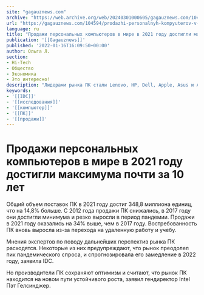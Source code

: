 ```yaml
---
site: "gagauznews.com"
archive: "https://web.archive.org/web/20240301000605/gagauznews.com/104594/prodazhi-personalnyh-kompyuterov-v-mire-v-2021-godu-dostigli-maksimuma-pochti-za-10-let.html"
url: "https://gagauznews.com/104594/prodazhi-personalnyh-kompyuterov-v-mire-v-2021-godu-dostigli-maksimuma-pochti-za-10-let.html"
language: ru
title: "Продажи персональных компьютеров в мире в 2021 году достигли максимума почти за 10 лет"
publication: '[[Gagauznews]]'
published: '2022-01-16T16:09:50+00:00'
author: Ольга Л.
section:
- Hi-Tech
- Общество
- Экономика
- Это интересно!
description: "Лидерами рынка ПК стали Lenovo, HP, Dell, Apple, Asus и Acer. С 2012 года продажи ПК снижались, в 2017 году они достигли минимума. Потребность в них вновь выросла из-за перехода на удаленную работу и учебу, пишет Forbes со ссылкой на CNBC и на данные исследовательской компании IDC. Общий объем поставок ПК в 2021 году достиг 348,8 миллиона единиц, что на 14,8% больше. С 2012 года продажи ПК снижались, в 2017 году они достигли минимума и резко выросли в период пандемии. Продажи в 2021 году оказались на 34% выше, чем в 2017 году. Востребованность ПК вновь выросла из-за перехода на удаленную работу и учебу. Мнения экспертов по […]"
keywords:
- '[[IDC]]'
- '[[исследования]]'
- '[[компьютер]]'
- '[[ПК]]'
- '[[продажи]]'
---
```


# Продажи персональных компьютеров в мире в 2021 году достигли максимума почти за 10 лет

Общий объем поставок ПК в 2021 году достиг 348,8 миллиона единиц, что на 14,8% больше. С 2012 года продажи ПК снижались, в 2017 году они достигли минимума и резко выросли в период пандемии. Продажи в 2021 году оказались на 34% выше, чем в 2017 году. Востребованность ПК вновь выросла из-за перехода на удаленную работу и учебу.

Мнения экспертов по поводу дальнейших перспектив рынка ПК расходятся. Некоторые из них предупреждают, что рынок преодолел пик пандемического спроса, и спрогнозировала его замедление в 2022 году, заявила IDC.

Но производители ПК сохраняют оптимизм и считают, что рынок ПК находится на новом пути устойчивого роста, заявил гендиректор Intel Пэт Гелсинджер.